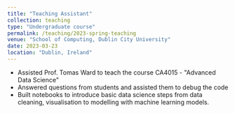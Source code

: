 ```yaml
---
title: "Teaching Assistant"
collection: teaching
type: "Undergraduate course"
permalink: /teaching/2023-spring-teaching
venue: "School of Computing, Dublin City University"
date: 2023-03-23
location: "Dublin, Ireland"
---
```


- Assisted Prof. Tomas Ward to teach the course CA4015 - "Advanced Data Science"
- Answered questions from students and assisted them to debug the code
- Built notebooks to introduce basic data science steps from data cleaning, visualisation to modelling with machine learning models.
